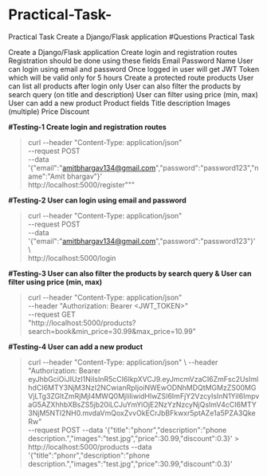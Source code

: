 # Practical-Task-
Practical Task  Create a Django/Flask application 
#Questions
Practical Task

Create a Django/Flask application
Create login and registration routes
Registration should be done using these fields 
Email
Password
Name
User can login using email and password
Once logged in user will get JWT Token which will be valid only for 5 hours
Create a protected route products
User can list all products after login only
User can also filter the products by search query (on title and description)
User can filter using price (min, max)
User can add a new product
Product fields
Title
description
Images (multiple)
Price
Discount

**#Testing-1 Create login and registration routes**

> curl --header "Content-Type: application/json" \
>      --request POST \
>      --data '{"email":"amitbhargav134@gmail.com","password":"password123","name":"Amit bhargav"}' \
>         http://localhost:5000/register"""

**#Testing-2 User can login using email and password**

>  curl --header "Content-Type: application/json"  
>  --request POST  
>   --data '{"email":"amitbhargav134@gmail.com","password":"password123"}'  \  
>        http://localhost:5000/login

**#Testing-3 User can also filter the products by search query & User can filter using price (min, max)** 

 > curl --header "Content-Type: application/json" \
 > --header "Authorization: Bearer <JWT_TOKEN>" \
 > --request GET \
 > "http://localhost:5000/products?search=book&min_price=30.99&max_price=10.99"
     
**#Testing-4 User can add a new product**

> curl --header "Content-Type: application/json" \ 
> --header "Authorization: Bearer         eyJhbGciOiJIUzI1NiIsInR5cCI6IkpXVCJ9.eyJmcmVzaCI6ZmFsc2UsImlhdCI6MTY3NjM3NzI2NCwianRpIjoiNWEwODNhMDQtMGMzZS00MGVjLTg3ZGItZmRjMjI4MWQ0MjliIiwidHlwZSI6ImFjY2VzcyIsInN1YiI6ImpvaG5AZXhhbXBsZS5jb20iLCJuYmYiOjE2NzYzNzcyNjQsImV4cCI6MTY3NjM5NTI2NH0.mvdaVmQoxZvvOkECrJbBFkwxr5ptAZe1a5PZA3QkeRw"     \
> --request POST --data '{"title":"phonr","description":"phone description.","images":"test.jpg","price":30.99,"discount":0.3}'                           > http://localhost:5000/products
> --data '{"title":"phonr","description":"phone description.","images":"test.jpg","price":30.99,"discount":0.3}'
